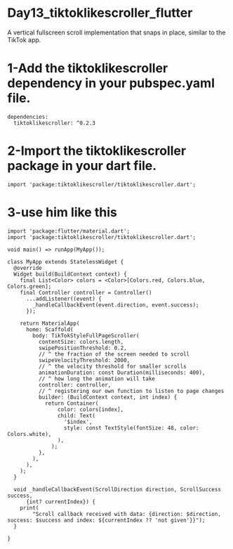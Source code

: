 # Day13_tiktoklikescroller_flutter

A vertical fullscreen scroll implementation that snaps in place, similar to the TikTok app.

# 1-Add the  tiktoklikescroller dependency in your pubspec.yaml file.

```
dependencies:
  tiktoklikescroller: ^0.2.3
```

# 2-Import the  tiktoklikescroller package in your dart file.

```
import 'package:tiktoklikescroller/tiktoklikescroller.dart';
```

# 3-use him like this

```
import 'package:flutter/material.dart';
import 'package:tiktoklikescroller/tiktoklikescroller.dart';

void main() => runApp(MyApp());

class MyApp extends StatelessWidget {
  @override
  Widget build(BuildContext context) {
    final List<Color> colors = <Color>[Colors.red, Colors.blue, Colors.green];
    final Controller controller = Controller()
      ...addListener((event) {
        _handleCallbackEvent(event.direction, event.success);
      });

    return MaterialApp(
      home: Scaffold(
        body: TikTokStyleFullPageScroller(
          contentSize: colors.length,
          swipePositionThreshold: 0.2,
          // ^ the fraction of the screen needed to scroll
          swipeVelocityThreshold: 2000,
          // ^ the velocity threshold for smaller scrolls
          animationDuration: const Duration(milliseconds: 400),
          // ^ how long the animation will take
          controller: controller,
          // ^ registering our own function to listen to page changes
          builder: (BuildContext context, int index) {
            return Container(
                color: colors[index],
                child: Text(
                  '$index',
                  style: const TextStyle(fontSize: 48, color: Colors.white),
                ),
              );
          },
        ),
      ),
    );
  }

  void _handleCallbackEvent(ScrollDirection direction, ScrollSuccess success,
      {int? currentIndex}) {
    print(
        "Scroll callback received with data: {direction: $direction, success: $success and index: ${currentIndex ?? 'not given'}}");
  }

}
```
